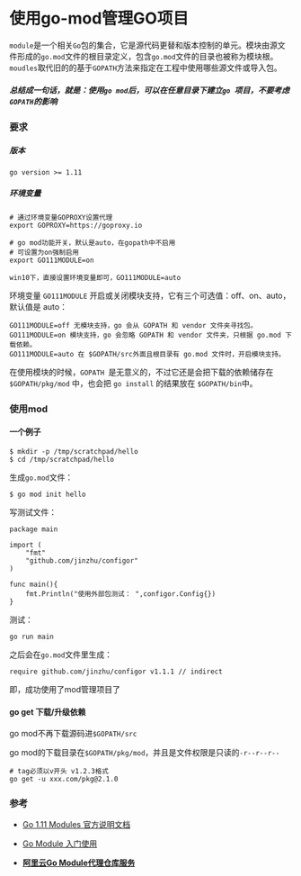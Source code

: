 # 使用go-mod管理GO项目

`module`是一个相关`Go`包的集合，它是源代码更替和版本控制的单元。模块由源文件形成的`go.mod`文件的根目录定义，包含`go.mod`文件的目录也被称为模块根。`moudles`取代旧的的基于`GOPATH`方法来指定在工程中使用哪些源文件或导入包。 

##### 总结成一句话，就是：使用`go mod`后，可以在任意目录下建立`go `项目，不要考虑`GOPATH`的影响

### 要求

##### 版本

```
go version >= 1.11
```

##### 环境变量

```
# 通过环境变量GOPROXY设置代理
export GOPROXY=https://goproxy.io

# go mod功能开关，默认是auto，在gopath中不启用
# 可设置为on强制启用
export GO111MODULE=on

win10下，直接设置环境变量即可，GO111MODULE=auto 
```

环境变量 `GO111MODULE` 开启或关闭模块支持，它有三个可选值：off、on、auto，默认值是 auto：

```
GO111MODULE=off 无模块支持，go 会从 GOPATH 和 vendor 文件夹寻找包。
GO111MODULE=on 模块支持，go 会忽略 GOPATH 和 vendor 文件夹，只根据 go.mod 下载依赖。
GO111MODULE=auto 在 $GOPATH/src外面且根目录有 go.mod 文件时，开启模块支持。
```

在使用模块的时候，`GOPATH `是无意义的，不过它还是会把下载的依赖储存在 `$GOPATH/pkg/mod` 中，也会把 `go install` 的结果放在 `$GOPATH/bin`中。

### 使用mod

#### 一个例子

```
$ mkdir -p /tmp/scratchpad/hello
$ cd /tmp/scratchpad/hello
```

生成`go.mod`文件：

```
$ go mod init hello 
```

写测试文件：

```
package main

import (
	"fmt"
	"github.com/jinzhu/configor"
)

func main(){
	fmt.Println("使用外部包测试： ",configor.Config{})
}
```

测试：

```
go run main
```

之后会在`go.mod`文件里生成：

```
require github.com/jinzhu/configor v1.1.1 // indirect
```

即，成功使用了mod管理项目了

#### go get 下载/升级依赖

go mod不再下载源码进`$GOPATH/src`

go mod的下载目录在`$GOPATH/pkg/mod`，并且是文件权限是只读的`-r--r--r--`

```
# tag必须以v开头 v1.2.3格式
go get -u xxx.com/pkg@2.1.0
```

### 参考

- [Go 1.11 Modules 官方说明文档](https://github.com/golang/go/wiki/Modules) 

- [Go Module 入门使用](https://segmentfault.com/a/1190000016676359)

- [**阿里云Go Module代理仓库服务**](https://mirrors.aliyun.com/goproxy/)


